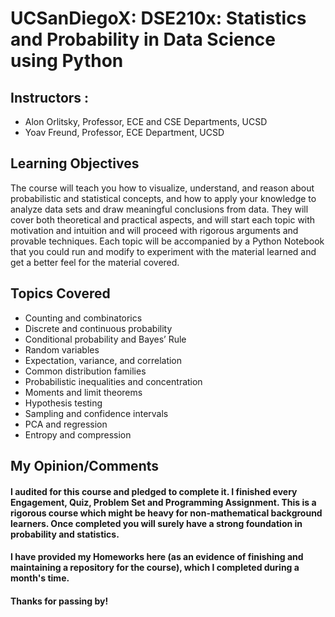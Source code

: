 # UCSanDiegoX: DSE210x: Statistics and Probability in Data Science using Python

## Instructors :
* Alon Orlitsky, Professor, ECE and CSE Departments, UCSD
* Yoav Freund, Professor, ECE Department, UCSD

## Learning Objectives
The course will teach you how to visualize, understand, and reason about probabilistic and statistical concepts, and how to apply your knowledge to analyze data sets and draw meaningful conclusions from data. They will cover both theoretical and practical aspects, and will start each topic with motivation and intuition and will proceed with rigorous arguments and provable techniques. Each topic will be accompanied by a Python Notebook that you could run and modify to experiment with the material learned and get a better feel for the material covered.

## Topics Covered
* Counting and combinatorics
* Discrete and continuous probability
* Conditional probability and Bayes’ Rule
* Random variables
* Expectation, variance, and correlation
* Common distribution families
* Probabilistic inequalities and concentration
* Moments and limit theorems
* Hypothesis testing
* Sampling and confidence intervals
* PCA and regression
* Entropy and compression

## My Opinion/Comments
#### I audited for this course and pledged to complete it. I finished every Engagement, Quiz, Problem Set and Programming Assignment. This is a rigorous course which might be heavy for non-mathematical background learners. Once completed you will surely have a strong foundation in probability and statistics. 
#### I have provided my Homeworks here (as an evidence of finishing and maintaining a repository for the course), which I completed during a month's time.

#### Thanks for passing by!
